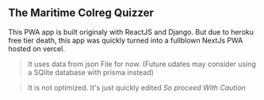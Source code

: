 ## The Maritime Colreg Quizzer

This PWA app is built originaly with ReactJS and Django. But due to heroku free tier death, this app was quickly turned into a fullblown NextJs PWA hosted on vercel.

> It uses data from json File for now. (Future udates may consider using a SQlite database with prisma instead)

> It is not optimized. It's just quickly edited *So proceed With Caution*